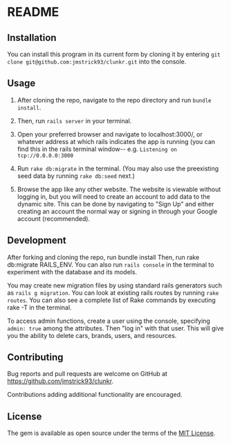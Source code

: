 # README

## Installation

You can install this program in its current form by cloning it by entering ```git clone git@github.com:jmstrick93/clunkr.git``` into the console.

## Usage

1. After cloning the repo, navigate to the repo directory and run ```bundle install```.

2. Then, run ```rails server``` in your terminal.

3. Open your preferred browser and navigate to localhost:3000/, or whatever address at which rails indicates the app is running (you can find this in the rails terminal window-- e.g. ```Listening on tcp://0.0.0.0:3000```

4. Run ```rake db:migrate``` in the terminal.  (You may also use the preexisting seed data by running ```rake db:seed``` next.)

5. Browse the app like any other website.  The website is viewable without logging in, but you will need to create an account to add data to the dynamic site.  This can be done by navigating to "Sign Up" and either creating an account the normal way or signing in through your Google account (recommended).

## Development

After forking and cloning the repo, run bundle install Then, run rake db:migrate RAILS_ENV. You can also run ```rails console``` in the terminal to experiment with the database and its models.

You may create new migration files by using standard rails generators such as ```rails g migration```.  You can look at existing rails routes by running ```rake routes```.  You can also see a complete list of Rake commands by executing rake -T in the terminal.  

To access admin functions, create a user using the console, specifying ```admin: true``` among the attributes.  Then "log in" with that user.  This will give you the ability to delete cars, brands, users, and resources.

## Contributing

Bug reports and pull requests are welcome on GitHub at https://github.com/jmstrick93/clunkr.

Contributions adding additional functionality are encouraged.

## License

The gem is available as open source under the terms of the [MIT License](http://opensource.org/licenses/MIT).
